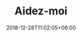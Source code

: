 ---
title: "Aidez-moi"
date: 2018-12-28T11:02:05+06:00
icon: "ti-info-alt"
type: "pages"
weight: 1
---